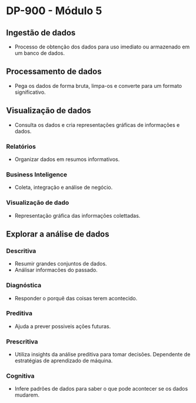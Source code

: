 # DP-900 - Módulo 5

## Ingestão de dados

- Processo de obtenção dos dados para uso imediato ou armazenado em um banco de dados.

## Processamento de dados

- Pega os dados de forma bruta, limpa-os e converte para um formato significativo.
  
## Visualização de dados

- Consulta os dados e cria representações gráficas de informações e dados.

### Relatórios

- Organizar dados em resumos informativos.

### Business Inteligence

- Coleta, integração e análise de negócio.

### Visualização de dado

- Representação gráfica das informações colettadas.

## Explorar a análise de dados

### Descritiva

- Resumir grandes conjuntos de dados.
- Análisar informacões do passado.

### Diagnóstica

- Responder o porquê das coisas terem acontecido.

### Preditiva

- Ajuda a prever possiveis ações futuras.

### Prescritiva

- Utiliza insights da análise preditiva para tomar decisões. Dependente de estratégias de aprendizado de máquina.

### Cognitiva

- Infere padrões de dados para saber o que pode acontecer se os dados mudarem.
